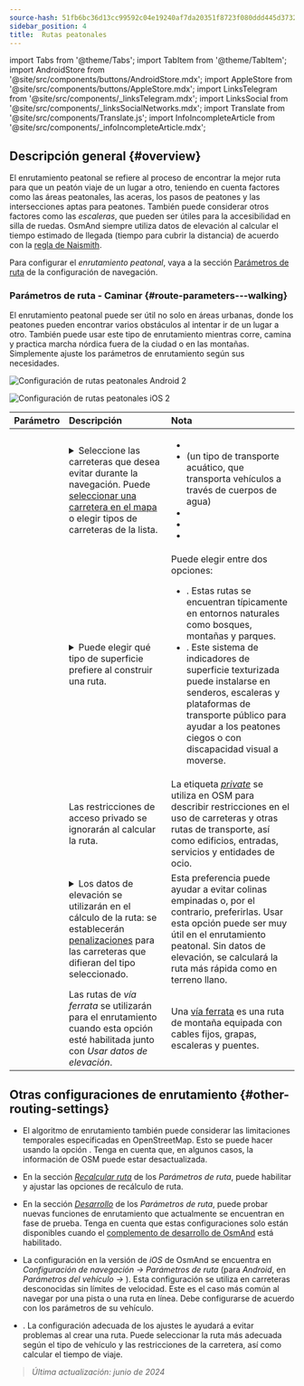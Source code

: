 ```yaml
---
source-hash: 51fb6bc36d13cc99592c04e19240af7da20351f8723f080ddd445d3732ef8b91
sidebar_position: 4
title:  Rutas peatonales
---
```

import Tabs from '@theme/Tabs';
import TabItem from '@theme/TabItem';
import AndroidStore from '@site/src/components/buttons/AndroidStore.mdx';
import AppleStore from '@site/src/components/buttons/AppleStore.mdx';
import LinksTelegram from '@site/src/components/_linksTelegram.mdx';
import LinksSocial from '@site/src/components/_linksSocialNetworks.mdx';
import Translate from '@site/src/components/Translate.js';
import InfoIncompleteArticle from '@site/src/components/_infoIncompleteArticle.mdx';



## Descripción general {#overview}

El enrutamiento peatonal se refiere al proceso de encontrar la mejor ruta para que un peatón viaje de un lugar a otro, teniendo en cuenta factores como las áreas peatonales, las aceras, los pasos de peatones y las intersecciones aptas para peatones. También puede considerar otros factores como las *escaleras*, que pueden ser útiles para la accesibilidad en silla de ruedas. OsmAnd siempre utiliza datos de elevación al calcular el tiempo estimado de llegada (tiempo para cubrir la distancia) de acuerdo con la [regla de Naismith](https://en.wikipedia.org/wiki/Naismith%27s_rule#Scarf's_equivalence_between_distance_and_climb).

Para configurar el *enrutamiento peatonal*, vaya a la sección [Parámetros de ruta](../guidance/navigation-settings#route-parameters) de la configuración de navegación.
  
### Parámetros de ruta - Caminar {#route-parameters---walking}

El enrutamiento peatonal puede ser útil no solo en áreas urbanas, donde los peatones pueden encontrar varios obstáculos al intentar ir de un lugar a otro. También puede usar este tipo de enrutamiento mientras corre, camina y practica marcha nórdica fuera de la ciudad o en las montañas. Simplemente ajuste los parámetros de enrutamiento según sus necesidades.  

<Tabs groupId="operating-systems">

<TabItem value="android" label="Android">  

![Configuración de rutas peatonales Android 2](@site/static/img/navigation/routing/routing_pedestrian_settings_andr_2.png)

</TabItem>

<TabItem value="ios" label="iOS">

![Configuración de rutas peatonales iOS 2](@site/static/img/navigation/routing/pedestrian_routing_ios.png)

</TabItem>

</Tabs>

| Parámetro | Descripción | Nota |
|:------------|:---------------|:---------------|
| *<Translate android="true" ids="impassable_road"/>* |  <details><summary> Seleccione las carreteras que desea evitar durante la navegación. Puede [seleccionar una carretera en el mapa](../../map/map-context-menu/#avoid-road) o elegir tipos de carreteras de la lista.  </summary>![Evitar carreteras Android](@site/static/img/navigation/routing/avoid_pedestrian_andr.png) </details>       | <ul><li> [<Translate android="true" ids="routing_attr_avoid_unpaved_name"/>](https://wiki.openstreetmap.org/wiki/Key:surface)</li><li>[<Translate android="true" ids="routing_attr_avoid_ferries_name"/>](https://wiki.openstreetmap.org/wiki/Ferries) (un tipo de transporte acuático, que transporta vehículos a través de cuerpos de agua)</li><li>[<Translate android="true" ids="routing_attr_avoid_stairs_name"/>](https://wiki.openstreetmap.org/wiki/Tag:highway%3Dsteps)</li><li>[<Translate android="true" ids="routing_attr_avoid_tunnels_name"/>](https://wiki.openstreetmap.org/wiki/Key:tunnel)</li><li>[<Translate android="true" ids="routing_attr_avoid_motorway_name"/>](https://wiki.openstreetmap.org/wiki/Tag:highway%3Dmotorway)</li></ul>|
| *<Translate android="true" ids="prefer_in_routing_title"/>* | <details><summary> Puede elegir qué tipo de superficie prefiere al construir una ruta. </summary> ![Elevación peatonal Android](@site/static/img/navigation/routing/prefer_pedestrian_andr.png)  </details>  | Puede elegir entre dos opciones:<ul><li>[<Translate android="true" ids="routing_attr_prefer_hiking_routes_name"/>](https://wiki.openstreetmap.org/wiki/Hiking#Tagging_ways,_points_and_areas). Estas rutas se encuentran típicamente en entornos naturales como bosques, montañas y parques. </li><li>[<Translate android="true" ids="routing_attr_prefer_tactile_paving_name"/>](https://wiki.openstreetmap.org/wiki/Key:tactile_paving). Este sistema de indicadores de superficie texturizada puede instalarse en senderos, escaleras y plataformas de transporte público para ayudar a los peatones ciegos o con discapacidad visual a moverse. </li></ul> |
| *<Translate android="true" ids="routing_attr_allow_private_name"/>* |  Las restricciones de acceso privado se ignorarán al calcular la ruta.  | La etiqueta *[private](https://wiki.openstreetmap.org/wiki/Key:access)* se utiliza en OSM para describir restricciones en el uso de carreteras y otras rutas de transporte, así como edificios, entradas, servicios y entidades de ocio.   |
|*<Translate android="true" ids="routing_attr_height_obstacles_name"/>* | <details><summary> Los datos de elevación se utilizarán en el cálculo de la ruta: se establecerán [penalizaciones](../../../technical/osmand-file-formats/osmand-routing-xml.md#penalties-of-elevation-data) para las carreteras que difieran del tipo seleccionado. </summary> ![Usar datos de elevación Android](@site/static/img/navigation/routing/pedestrian_elevation_andr.png)  </details> | Esta preferencia puede ayudar a evitar colinas empinadas o, por el contrario, preferirlas. Usar esta opción puede ser muy útil en el enrutamiento peatonal. Sin datos de elevación, se calculará la ruta más rápida como en terreno llano. |
|*<Translate android="true" ids="routing_attr_allow_via_ferrata_name"/>*| Las rutas de *vía ferrata* se utilizarán para el enrutamiento cuando esta opción esté habilitada junto con *Usar datos de elevación*.  | Una [vía ferrata](https://wiki.openstreetmap.org/wiki/Tag:highway%3Dvia_ferrata) es una ruta de montaña equipada con cables fijos, grapas, escaleras y puentes. |


## Otras configuraciones de enrutamiento {#other-routing-settings}

- El algoritmo de enrutamiento también puede considerar las limitaciones temporales especificadas en OpenStreetMap. Esto se puede hacer usando la opción *[<Translate android="true" ids="temporary_conditional_routing"/>](../routing/osmand-routing.md#consider-temporary-limitations)*. Tenga en cuenta que, en algunos casos, la información de OSM puede estar desactualizada.  

- En la sección [*Recalcular ruta*](../../navigation/guidance/navigation-settings.md#recalculate-route) de los *Parámetros de ruta*, puede habilitar y ajustar las opciones de recálculo de ruta.

- En la sección [*Desarrollo*](../guidance/navigation-settings.md#development-settings) de los *Parámetros de ruta*, puede probar nuevas funciones de enrutamiento que actualmente se encuentran en fase de prueba. Tenga en cuenta que estas configuraciones solo están disponibles cuando el [complemento de desarrollo de OsmAnd](../../plugins/development.md) está habilitado.

- La configuración *[<Translate ios="true" ids="road_speeds"/>](../guidance/navigation-settings.md#road-speeds)* en la versión de *iOS* de OsmAnd se encuentra en *Configuración de navegación → Parámetros de ruta* (para *Android*, en *Parámetros del vehículo → [<Translate android="true" ids="default_speed_setting_title"/>](../guidance/navigation-settings.md#default-speed--road-speeds)*). Esta configuración se utiliza en carreteras desconocidas sin límites de velocidad. Este es el caso más común al navegar por una pista o una ruta en línea. Debe configurarse de acuerdo con los parámetros de su vehículo.

- *[<Translate ios="true" ids="vehicle_parameters"/>](../guidance/navigation-settings.md#vehicle-parameters)*. La configuración adecuada de los ajustes le ayudará a evitar problemas al crear una ruta. Puede seleccionar la ruta más adecuada según el tipo de vehículo y las restricciones de la carretera, así como calcular el tiempo de viaje.

> *Última actualización: junio de 2024*